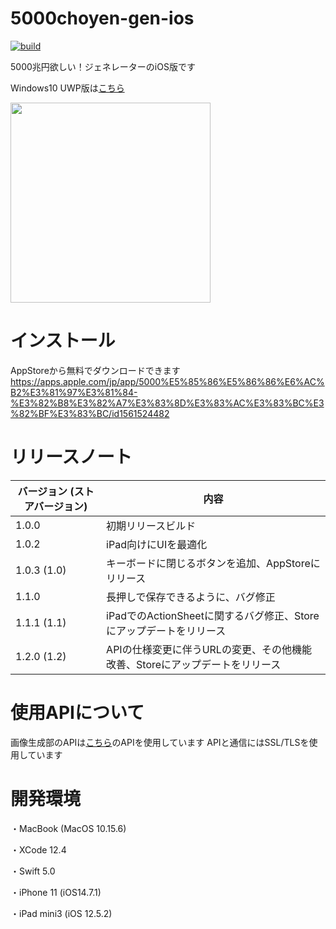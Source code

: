 # 5000choyen-gen-ios

[![build](https://github.com/nerrog/5000choyen-gen-ios/actions/workflows/xcodebuild.yml/badge.svg)](https://github.com/nerrog/5000choyen-gen-ios/actions/workflows/xcodebuild.yml)

5000兆円欲しい！ジェネレーターのiOS版です

Windows10 UWP版は[こちら](https://github.com/nerrog/5000choyen-gen)

<img src="https://user-images.githubusercontent.com/48819514/132093246-da5f7c3f-7fa2-4574-91ae-54131bed9d8b.png" width="320px">

# インストール

AppStoreから無料でダウンロードできます
https://apps.apple.com/jp/app/5000%E5%85%86%E5%86%86%E6%AC%B2%E3%81%97%E3%81%84-%E3%82%B8%E3%82%A7%E3%83%8D%E3%83%AC%E3%83%BC%E3%82%BF%E3%83%BC/id1561524482


# リリースノート
| バージョン (ストアバージョン) | 内容|
| ------------- | ------------- |
| 1.0.0 | 初期リリースビルド |
| 1.0.2 | iPad向けにUIを最適化 |
| 1.0.3 (1.0) | キーボードに閉じるボタンを追加、AppStoreにリリース |
| 1.1.0 | 長押しで保存できるように、バグ修正 |
| 1.1.1 (1.1) | iPadでのActionSheetに関するバグ修正、Storeにアップデートをリリース |
| 1.2.0 (1.2) | APIの仕様変更に伴うURLの変更、その他機能改善、Storeにアップデートをリリース |

# 使用APIについて

画像生成部のAPIは[こちら](https://github.com/CyberRex0/5000choyen-api)のAPIを使用しています
APIと通信にはSSL/TLSを使用しています

# 開発環境

・MacBook (MacOS 10.15.6)

・XCode 12.4

・Swift 5.0

・iPhone 11 (iOS14.7.1)

・iPad mini3 (iOS 12.5.2)
